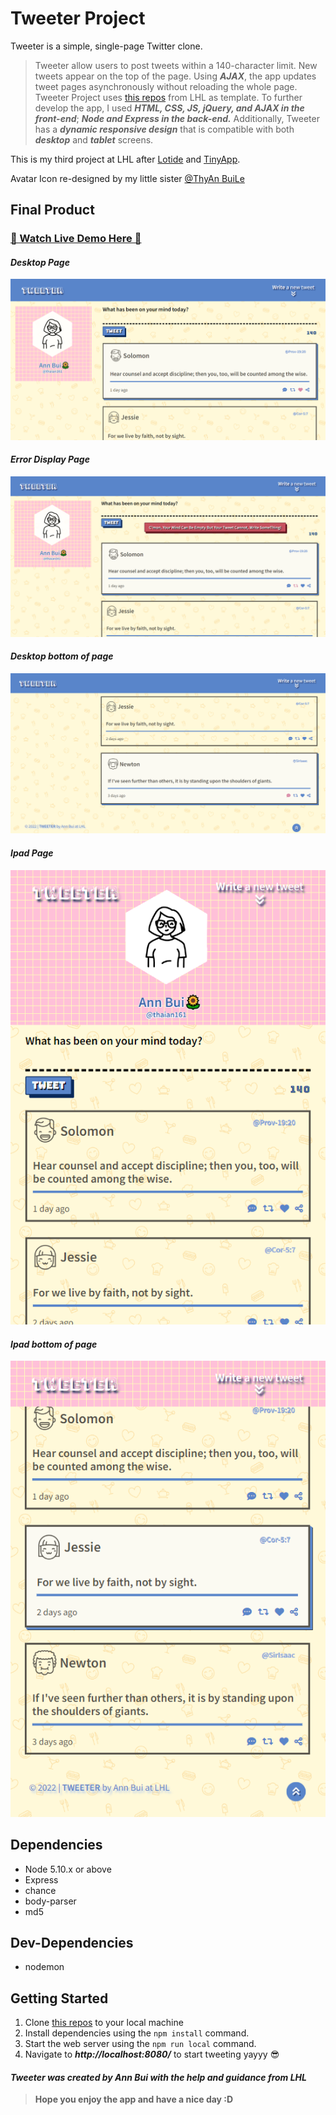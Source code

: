 # Tweeter Project

Tweeter is a simple, single-page Twitter clone.
<br>

> Tweeter allow users to post tweets within a 140-character limit. New tweets appear on the top of the page. Using **_AJAX_**, the app updates tweet pages asynchronously without reloading the whole page.
> Tweeter Project uses [this repos](https://github.com/lighthouse-labs/tweeter) from LHL as template. To further develop the app, I used **_HTML, CSS, JS, jQuery, and AJAX in the front-end_**; **_Node and Express in the back-end._**
> Additionally, Tweeter has a **_dynamic responsive design_** that is compatible with both **_desktop_** and **_tablet_** screens.

This is my third project at LHL after [Lotide](https://github.com/thaian161/lotide) and [TinyApp](https://github.com/thaian161/tinyApp).

Avatar Icon re-designed by my little sister [@ThyAn BuiLe](https://www.linkedin.com/in/anbui-designer/)

## Final Product

### [👋 Watch Live Demo Here 👋](https://youtu.be/x8zQIm24-B8)

#### _Desktop Page_

!["Desktop Page"](https://github.com/thaian161/tweeter/blob/master/public/images/desktop-page.png)

#### _Error Display Page_

!["Error"](https://github.com/thaian161/tweeter/blob/master/public/images/display-error.png)

#### _Desktop bottom of page_

!["Desktop end page"](https://github.com/thaian161/tweeter/blob/master/public/images/desktop-end-page.png)

#### _Ipad Page_

!["Ipad Page"](https://github.com/thaian161/tweeter/blob/master/public/images/ipad-views.png)

#### _Ipad bottom of page_

!["Ipad end page"](https://github.com/thaian161/tweeter/blob/master/public/images/ipad-end-views.png)

## Dependencies

- Node 5.10.x or above
- Express
- chance
- body-parser
- md5

## Dev-Dependencies

- nodemon

## Getting Started

1. Clone [this repos](https://github.com/thaian161/tweeter) to your local machine
2. Install dependencies using the `npm install` command.
3. Start the web server using the `npm run local` command.
4. Navigate to **_http://localhost:8080/_** to start tweeting yayyy 😎
   <br>

#### _Tweeter was created by Ann Bui with the help and guidance from LHL_

> **Hope you enjoy the app and have a nice day :D**
